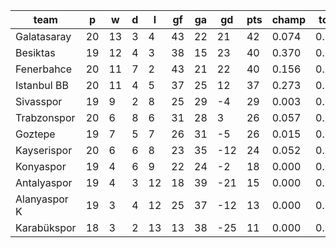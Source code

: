 |     team     | p  | w  | d | l  | gf | ga | gd  | pts | champ | top2  | top3  | top4  |  5-7  | bot4  | bot3  | bot2  |
|--------------|----|----|---|----|----|----|-----|-----|-------|-------|-------|-------|-------|-------|-------|-------|
| Galatasaray  | 20 | 13 | 3 |  4 | 43 | 22 |  21 |  42 | 0.074 | 0.193 | 0.336 | 0.493 | 0.432 | 0.000 | 0.000 | 0.000|
| Besiktas     | 19 | 12 | 4 |  3 | 38 | 15 |  23 |  40 | 0.370 | 0.606 | 0.765 | 0.872 | 0.120 | 0.000 | 0.000 | 0.000|
| Fenerbahce   | 20 | 11 | 7 |  2 | 43 | 21 |  22 |  40 | 0.156 | 0.339 | 0.521 | 0.682 | 0.282 | 0.000 | 0.000 | 0.000|
| Istanbul BB  | 20 | 11 | 4 |  5 | 37 | 25 |  12 |  37 | 0.273 | 0.501 | 0.672 | 0.801 | 0.183 | 0.000 | 0.000 | 0.000|
| Sivasspor    | 19 |  9 | 2 |  8 | 25 | 29 |  -4 |  29 | 0.003 | 0.013 | 0.034 | 0.076 | 0.376 | 0.006 | 0.000 | 0.000|
| Trabzonspor  | 20 |  6 | 8 |  6 | 31 | 28 |   3 |  26 | 0.057 | 0.155 | 0.290 | 0.440 | 0.455 | 0.000 | 0.000 | 0.000|
| Goztepe      | 19 |  7 | 5 |  7 | 26 | 31 |  -5 |  26 | 0.015 | 0.051 | 0.113 | 0.203 | 0.534 | 0.001 | 0.000 | 0.000|
| Kayserispor  | 20 |  6 | 6 |  8 | 23 | 35 | -12 |  24 | 0.052 | 0.144 | 0.268 | 0.426 | 0.473 | 0.000 | 0.000 | 0.000|
| Konyaspor    | 19 |  4 | 6 |  9 | 22 | 24 |  -2 |  18 | 0.000 | 0.000 | 0.000 | 0.000 | 0.007 | 0.459 | 0.000 | 0.000|
| Antalyaspor  | 19 |  4 | 3 | 12 | 18 | 39 | -21 |  15 | 0.000 | 0.000 | 0.000 | 0.001 | 0.027 | 0.242 | 0.000 | 0.000|
| Alanyaspor K | 19 |  3 | 4 | 12 | 25 | 37 | -12 |  13 | 0.000 | 0.001 | 0.002 | 0.005 | 0.076 | 0.110 | 0.000 | 0.000|
| Karabükspor  | 18 |  3 | 2 | 13 | 13 | 38 | -25 |  11 | 0.000 | 0.000 | 0.000 | 0.001 | 0.035 | 0.180 | 0.000 | 0.000|
